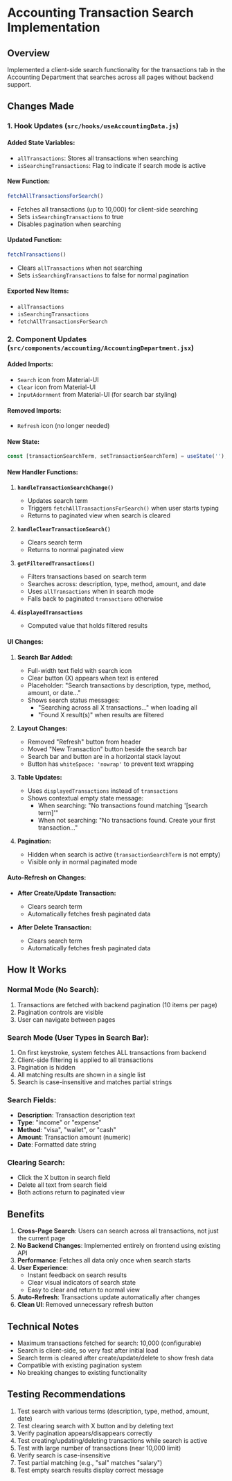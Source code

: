 # Accounting Transaction Search Implementation

## Overview
Implemented a client-side search functionality for the transactions tab in the Accounting Department that searches across all pages without backend support.

## Changes Made

### 1. Hook Updates (`src/hooks/useAccountingData.js`)

#### Added State Variables:
- `allTransactions`: Stores all transactions when searching
- `isSearchingTransactions`: Flag to indicate if search mode is active

#### New Function:
```javascript
fetchAllTransactionsForSearch()
```
- Fetches all transactions (up to 10,000) for client-side searching
- Sets `isSearchingTransactions` to true
- Disables pagination when searching

#### Updated Function:
```javascript
fetchTransactions()
```
- Clears `allTransactions` when not searching
- Sets `isSearchingTransactions` to false for normal pagination

#### Exported New Items:
- `allTransactions`
- `isSearchingTransactions`
- `fetchAllTransactionsForSearch`

### 2. Component Updates (`src/components/accounting/AccountingDepartment.jsx`)

#### Added Imports:
- `Search` icon from Material-UI
- `Clear` icon from Material-UI
- `InputAdornment` from Material-UI (for search bar styling)

#### Removed Imports:
- `Refresh` icon (no longer needed)

#### New State:
```javascript
const [transactionSearchTerm, setTransactionSearchTerm] = useState('');
```

#### New Handler Functions:
1. **`handleTransactionSearchChange()`**
   - Updates search term
   - Triggers `fetchAllTransactionsForSearch()` when user starts typing
   - Returns to paginated view when search is cleared

2. **`handleClearTransactionSearch()`**
   - Clears search term
   - Returns to normal paginated view

3. **`getFilteredTransactions()`**
   - Filters transactions based on search term
   - Searches across: description, type, method, amount, and date
   - Uses `allTransactions` when in search mode
   - Falls back to paginated `transactions` otherwise

4. **`displayedTransactions`**
   - Computed value that holds filtered results

#### UI Changes:

1. **Search Bar Added:**
   - Full-width text field with search icon
   - Clear button (X) appears when text is entered
   - Placeholder: "Search transactions by description, type, method, amount, or date..."
   - Shows search status messages:
     - "Searching across all X transactions..." when loading all
     - "Found X result(s)" when results are filtered

2. **Layout Changes:**
   - Removed "Refresh" button from header
   - Moved "New Transaction" button beside the search bar
   - Search bar and button are in a horizontal stack layout
   - Button has `whiteSpace: 'nowrap'` to prevent text wrapping

3. **Table Updates:**
   - Uses `displayedTransactions` instead of `transactions`
   - Shows contextual empty state message:
     - When searching: "No transactions found matching '[search term]'"
     - When not searching: "No transactions found. Create your first transaction..."

4. **Pagination:**
   - Hidden when search is active (`transactionSearchTerm` is not empty)
   - Visible only in normal paginated mode

#### Auto-Refresh on Changes:
- **After Create/Update Transaction:**
  - Clears search term
  - Automatically fetches fresh paginated data
  
- **After Delete Transaction:**
  - Clears search term
  - Automatically fetches fresh paginated data

## How It Works

### Normal Mode (No Search):
1. Transactions are fetched with backend pagination (10 items per page)
2. Pagination controls are visible
3. User can navigate between pages

### Search Mode (User Types in Search Bar):
1. On first keystroke, system fetches ALL transactions from backend
2. Client-side filtering is applied to all transactions
3. Pagination is hidden
4. All matching results are shown in a single list
5. Search is case-insensitive and matches partial strings

### Search Fields:
- **Description**: Transaction description text
- **Type**: "income" or "expense"
- **Method**: "visa", "wallet", or "cash"
- **Amount**: Transaction amount (numeric)
- **Date**: Formatted date string

### Clearing Search:
- Click the X button in search field
- Delete all text from search field
- Both actions return to paginated view

## Benefits

1. **Cross-Page Search**: Users can search across all transactions, not just the current page
2. **No Backend Changes**: Implemented entirely on frontend using existing API
3. **Performance**: Fetches all data only once when search starts
4. **User Experience**: 
   - Instant feedback on search results
   - Clear visual indicators of search state
   - Easy to clear and return to normal view
5. **Auto-Refresh**: Transactions update automatically after changes
6. **Clean UI**: Removed unnecessary refresh button

## Technical Notes

- Maximum transactions fetched for search: 10,000 (configurable)
- Search is client-side, so very fast after initial load
- Search term is cleared after create/update/delete to show fresh data
- Compatible with existing pagination system
- No breaking changes to existing functionality

## Testing Recommendations

1. Test search with various terms (description, type, method, amount, date)
2. Test clearing search with X button and by deleting text
3. Verify pagination appears/disappears correctly
4. Test creating/updating/deleting transactions while search is active
5. Test with large number of transactions (near 10,000 limit)
6. Verify search is case-insensitive
7. Test partial matching (e.g., "sal" matches "salary")
8. Test empty search results display correct message




